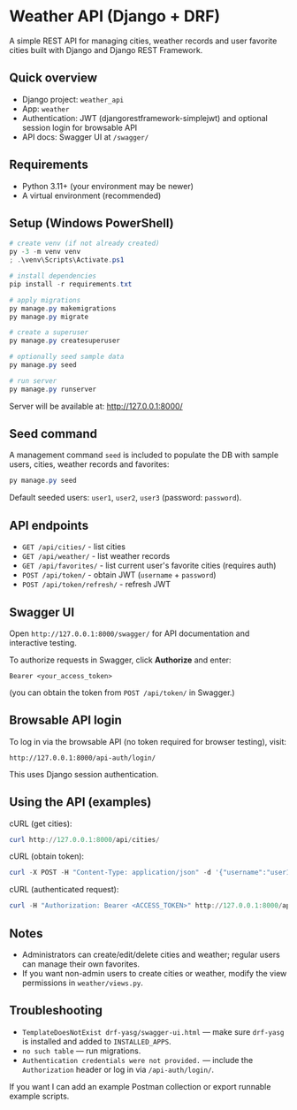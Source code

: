 # Weather API (Django + DRF)

A simple REST API for managing cities, weather records and user favorite cities built with Django and Django REST Framework.

## Quick overview
- Django project: `weather_api`
- App: `weather`
- Authentication: JWT (djangorestframework-simplejwt) and optional session login for browsable API
- API docs: Swagger UI at `/swagger/`

## Requirements
- Python 3.11+ (your environment may be newer)
- A virtual environment (recommended)

## Setup (Windows PowerShell)
```powershell
# create venv (if not already created)
py -3 -m venv venv
; .\venv\Scripts\Activate.ps1

# install dependencies
pip install -r requirements.txt

# apply migrations
py manage.py makemigrations
py manage.py migrate

# create a superuser
py manage.py createsuperuser

# optionally seed sample data
py manage.py seed

# run server
py manage.py runserver
```

Server will be available at: http://127.0.0.1:8000/

## Seed command
A management command `seed` is included to populate the DB with sample users, cities, weather records and favorites:

```powershell
py manage.py seed
```

Default seeded users: `user1`, `user2`, `user3` (password: `password`).

## API endpoints
- `GET /api/cities/` - list cities
- `GET /api/weather/` - list weather records
- `GET /api/favorites/` - list current user's favorite cities (requires auth)
- `POST /api/token/` - obtain JWT (`username` + `password`)
- `POST /api/token/refresh/` - refresh JWT

## Swagger UI
Open `http://127.0.0.1:8000/swagger/` for API documentation and interactive testing.

To authorize requests in Swagger, click **Authorize** and enter:
```
Bearer <your_access_token>
```
(you can obtain the token from `POST /api/token/` in Swagger.)

## Browsable API login
To log in via the browsable API (no token required for browser testing), visit:

```
http://127.0.0.1:8000/api-auth/login/
```

This uses Django session authentication.

## Using the API (examples)
cURL (get cities):
```powershell
curl http://127.0.0.1:8000/api/cities/
```

cURL (obtain token):
```powershell
curl -X POST -H "Content-Type: application/json" -d '{"username":"user1","password":"password"}' http://127.0.0.1:8000/api/token/
```

cURL (authenticated request):
```powershell
curl -H "Authorization: Bearer <ACCESS_TOKEN>" http://127.0.0.1:8000/api/favorites/
```

## Notes
- Administrators can create/edit/delete cities and weather; regular users can manage their own favorites.
- If you want non-admin users to create cities or weather, modify the view permissions in `weather/views.py`.

## Troubleshooting
- `TemplateDoesNotExist drf-yasg/swagger-ui.html` — make sure `drf-yasg` is installed and added to `INSTALLED_APPS`.
- `no such table` — run migrations.
- `Authentication credentials were not provided.` — include the `Authorization` header or log in via `/api-auth/login/`.

If you want I can add an example Postman collection or export runnable example scripts.

